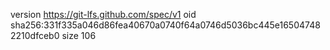 version https://git-lfs.github.com/spec/v1
oid sha256:331f335a046d86fea40670a0740f64a0746d5036bc445e165047482210dfceb0
size 106
